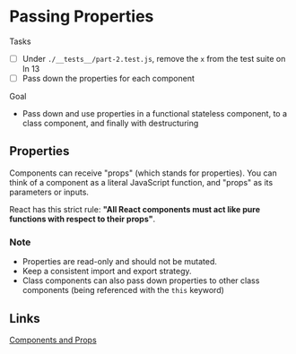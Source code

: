 # Passing Properties

Tasks
- [ ] Under `./__tests__/part-2.test.js`, remove the `x` from the test suite on ln 13
- [ ] Pass down the properties for each component

Goal
* Pass down and use properties in a functional stateless component, to a class component, and finally with destructuring


## Properties
Components can receive "props" (which stands for properties). You can think of a component as a literal JavaScript function, and "props" as its parameters or inputs.

React has this strict rule: **"All React components must act like pure functions with respect to their props"**.


### Note
* Properties are read-only and should not be mutated.
* Keep a consistent import and export strategy.
* Class components can also pass down properties to other class components (being referenced with the `this` keyword)

## Links
[Components and Props](https://reactjs.org/docs/components-and-props.html)